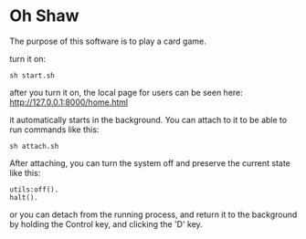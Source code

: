 Oh Shaw
=====

The purpose of this software is to play a card game.

turn it on:
```
sh start.sh
```

after you turn it on, the local page for users can be seen here:
http://127.0.0.1:8000/home.html

it automatically starts in the background. You can attach to it to be able to run commands like this:
```
sh attach.sh
```

After attaching, you can turn the system off and preserve the current state like this:
```
utils:off().
halt().
```

or you can detach from the running process, and return it to the background by holding the Control key, and clicking the 'D' key.
